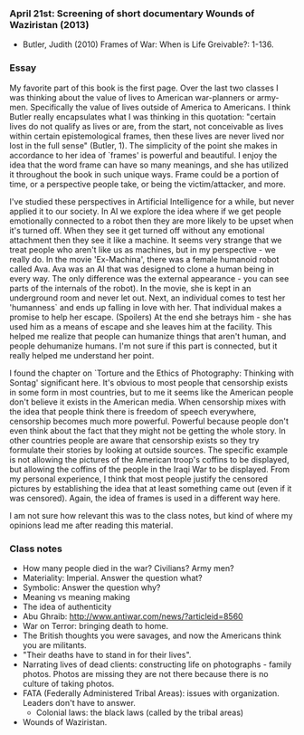 ### April 21st: Screening of short documentary Wounds of Waziristan (2013)

- Butler, Judith (2010) Frames of War: When is Life Greivable?: 1-136.

### Essay

My favorite part of this book is the first page. Over the last two classes I was thinking about the value of lives to American war-planners or army-men. Specifically the value of lives outside of America to Americans. I think Butler really encapsulates what I was thinking in this quotation: "certain lives do not qualify as lives or are, from the start, not conceivable as lives within certain epistemological frames, then these lives are never lived nor lost in the full sense" (Butler, 1). The simplicity of the point she makes in accordance to her idea  of `frames' is powerful and beautiful. I enjoy the idea that the word frame can have so many meanings, and she has utilized it throughout the book in such unique ways. Frame could be a portion of time, or a perspective people take, or being the victim/attacker, and more.

I've studied these perspectives in Artificial Intelligence for a while, but never applied it to our society. In AI we explore the idea where if we get people emotionally connected to a robot then they are more likely to be upset when it's turned off. When they see it get turned off without any emotional attachment then they see it like a machine. It seems very strange that we treat people who aren't like us as machines, but in my perspective - we really do. In the movie 'Ex-Machina', there was a female humanoid robot called Ava. Ava was an AI that was designed to clone a human being in every way. The only difference was the external appearance - you can see parts of the internals of the robot). In the movie, she is kept in an underground room and never let out. Next, an individual comes to test her 'humanness` and ends up falling in love with her. That individual makes a promise to help her escape. (Spoilers) At the end she betrays him - she has used him as a means of escape and she leaves him at the facility. This helped me realize that people can humanize things that aren't human, and people dehumanize humans. I'm not sure if this part is connected, but it really helped me understand her point.

I found the chapter on `Torture and the Ethics of Photography: Thinking with Sontag' significant here. It's obvious to most people that censorship exists in some form in most countries, but to me it seems like the American people don't believe it exists in the American media. When censorship mixes with the idea that people think there is freedom of speech everywhere, censorship becomes much more powerful. Powerful because people don't even think about the fact that they might not be getting the whole story. In other countries people are aware that censorship exists so they try formulate their stories by looking at outside sources. The specific example is not allowing the pictures of the American troop's coffins to be displayed, but allowing the coffins of the people in the Iraqi War to be displayed. From my personal experience, I think that most people justify the censored pictures by establishing the idea that at least something came out (even if it was censored). Again, the idea of frames is used in a different way here.

I am not sure how relevant this was to the class notes, but kind of where my opinions lead me after reading this material.

### Class notes

- How many people died in the war? Civilians? Army men?
- Materiality: Imperial. Answer the question what?
- Symbolic: Answer the question why?
- Meaning vs meaning making
- The idea of authenticity
- Abu Ghraib: http://www.antiwar.com/news/?articleid=8560
- War on Terror: bringing death to home.
- The British thoughts you were savages, and now the Americans think you are militants.
- "Their deaths have to stand in for their lives".
- Narrating lives of dead clients: constructing life on photographs - family photos. Photos are missing they are not there because there is no culture of taking photos.
- FATA (Federally Administered Tribal Areas): issues with organization. Leaders don't have to answer.
    - Colonial laws: the black laws (called by the tribal areas)
- Wounds of Waziristan.
